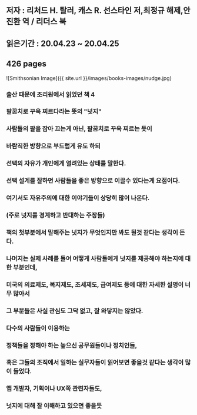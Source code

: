 ## 저자 : 리처드 H. 탈러, 캐스 R. 선스타인 저,최정규 해제,안진환 역  / 리더스 북

## 읽은기간 : 20.04.23 ~ 20.04.25

## 426 pages

![Smithsonian Image]({{ site.url }}/images/books-images/nudge.jpg)

### 출산 때문에 조리원에서 읽었던 책 4

### 팔꿈치로 꾸욱 찌르다라는 뜻의 "넛지"

### 사람들의 팔을 잡아 끄는게 아닌, 팔꿈치로 꾸욱 찌르는 듯이

### 바람직한 방향으로 부드럽게 유도 하되

### 선택의 자유가 개인에게 열려있는 상태를 말한다.

### 선택 설계를 잘하면 사람들을 좋은 방향으로 이끌수 있다는게 요점이다.

### 여기서도 자유주의에 대한 이야기들이 상당히 많이 나온다.

### (주로 넛지를 경계하고 반대하는 주장들)

### 책의 첫부분에서 말해주는 넛지가 무엇인지만 봐도 될것 같다는 생각이 든다.

### 나머지는 실제 사례를 들어 어떻게 사람들에게 넛지를 제공해야 하는지에 대한 부분인데,

### 미국의 의료제도, 복지제도, 조세제도, 급여제도 등에 대한 자세한 설명이 너무 많아서

### 그 부분들은 사실 관심도 그닥 없고, 잘 와닿지는 않았다.

### 다수의 사람들이 이용하는

### 정책들을 정해야 하는 높으신 공무원들이나 정치인들,

### 혹은 그들의 조직에서 일하는 실무자들이 읽어보면 좋을것 같다는 생각이 많이 들었다.

### 앱 개발자, 기획이나 UX쪽 관련자들도,

### 넛지에 대해 잘 이해하고 있으면 좋을듯
